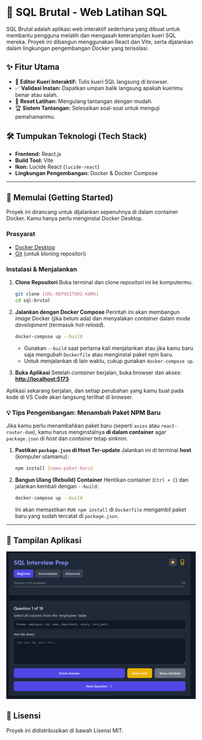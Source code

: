 # 🚀 SQL Brutal - Web Latihan SQL

SQL Brutal adalah aplikasi web interaktif sederhana yang dibuat untuk membantu pengguna melatih dan mengasah keterampilan kueri SQL mereka. Proyek ini dibangun menggunakan React dan Vite, serta dijalankan dalam lingkungan pengembangan Docker yang terisolasi.

## ✨ Fitur Utama

* 📝 **Editor Kueri Interaktif:** Tulis kueri SQL langsung di browser.
* ✅ **Validasi Instan:** Dapatkan umpan balik langsung apakah kuerimu benar atau salah.
* 🔄 **Reset Latihan:** Mengulang tantangan dengan mudah.
* 🏆 **Sistem Tantangan:** Selesaikan soal-soal untuk menguji pemahamanmu.

## 🛠️ Tumpukan Teknologi (Tech Stack)

* **Frontend:** React.js
* **Build Tool:** Vite
* **Ikon:** Lucide React (`lucide-react`)
* **Lingkungan Pengembangan:** Docker & Docker Compose

---

## 🏁 Memulai (Getting Started)

Proyek ini dirancang untuk dijalankan sepenuhnya di dalam container Docker. Kamu hanya perlu menginstal Docker Desktop.

### Prasyarat

* [Docker Desktop](https://www.docker.com/products/docker-desktop/)
* [Git](https://git-scm.com/) (untuk kloning repositori)

### Instalasi & Menjalankan

1.  **Clone Repositori**
    Buka terminal dan clone repositori ini ke komputermu.

    ```bash
    git clone [URL-REPOSITORI-KAMU]
    cd sql-brutal
    ```

2.  **Jalankan dengan Docker Compose**
    Perintah ini akan membangun *image* Docker (jika belum ada) dan menyalakan *container* dalam mode *development* (termasuk *hot-reload*).

    ```bash
    docker-compose up --build
    ```

    * Gunakan `--build` saat pertama kali menjalankan atau jika kamu baru saja mengubah `Dockerfile` atau menginstal paket npm baru.
    * Untuk menjalankan di lain waktu, cukup gunakan `docker-compose up`.

3.  **Buka Aplikasi**
    Setelah *container* berjalan, buka browser dan akses:
    [**http://localhost:5173**](http://localhost:5173)

Aplikasi sekarang berjalan, dan setiap perubahan yang kamu buat pada kode di VS Code akan langsung terlihat di browser.

### 💡 Tips Pengembangan: Menambah Paket NPM Baru

Jika kamu perlu menambahkan paket baru (seperti `axios` atau `react-router-dom`), kamu harus menginstalnya **di dalam container** agar `package.json` di *host* dan *container* tetap sinkron.

1.  **Pastikan `package.json` di Host Ter-update**
    Jalankan ini di terminal **host** (komputer utamamu):
    ```bash
    npm install [nama-paket-baru]
    ```

2.  **Bangun Ulang (Rebuild) Container**
    Hentikan container (`Ctrl + C`) dan jalankan kembali dengan `--build`:
    ```bash
    docker-compose up --build
    ```

    Ini akan memastikan `RUN npm install` di `Dockerfile` mengambil paket baru yang sudah tercatat di `package.json`.

---

## 📸 Tampilan Aplikasi

![Tampilan SQL Brutal](src/assets/screenshot.png)


## 📄 Lisensi

Proyek ini didistribusikan di bawah Lisensi MIT.